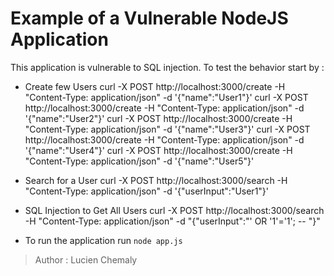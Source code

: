 # Example of a Vulnerable NodeJS Application

This application is vulnerable to SQL injection. To test the behavior start by :

* Create few Users 
curl -X POST http://localhost:3000/create -H "Content-Type: application/json" -d '{"name":"User1"}'
curl -X POST http://localhost:3000/create -H "Content-Type: application/json" -d '{"name":"User2"}'
curl -X POST http://localhost:3000/create -H "Content-Type: application/json" -d '{"name":"User3"}'
curl -X POST http://localhost:3000/create -H "Content-Type: application/json" -d '{"name":"User4"}'
curl -X POST http://localhost:3000/create -H "Content-Type: application/json" -d '{"name":"User5"}'

* Search for a User 
curl -X POST http://localhost:3000/search -H "Content-Type: application/json" -d '{"userInput":"User1"}'

* SQL Injection to Get All Users
curl -X POST http://localhost:3000/search -H "Content-Type: application/json" -d "{\"userInput\":\"' OR '1'='1'; -- \"}"

* To run the application run `node app.js`


> Author : Lucien Chemaly
